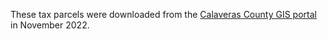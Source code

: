 These tax parcels were downloaded from the [Calaveras County GIS portal](https://opendata-calaveras-gis.opendata.arcgis.com/maps/c5f6a4f64d6f4bc388d00e869b7b7c4e/about) in November 2022.
